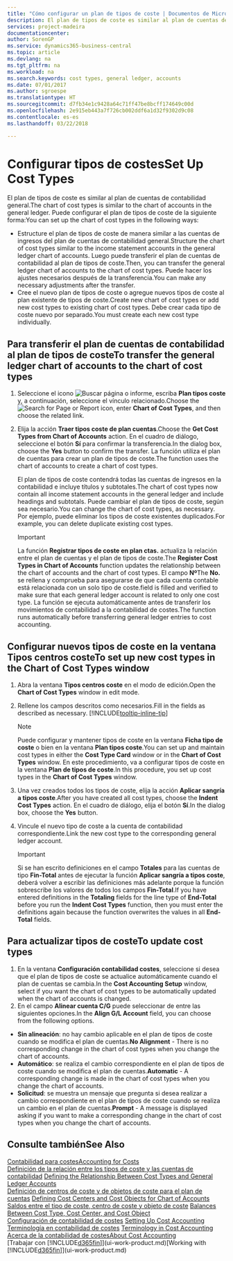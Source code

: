 ```yaml
---
title: "Cómo configurar un plan de tipos de coste | Documentos de Microsoft"
description: El plan de tipos de coste es similar al plan de cuentas de contabilidad general.
services: project-madeira
documentationcenter: 
author: SorenGP
ms.service: dynamics365-business-central
ms.topic: article
ms.devlang: na
ms.tgt_pltfrm: na
ms.workload: na
ms.search.keywords: cost types, general ledger, accounts
ms.date: 07/01/2017
ms.author: sgroespe
ms.translationtype: HT
ms.sourcegitcommit: d7fb34e1c9428a64c71ff47be8bcff174649c00d
ms.openlocfilehash: 2e915eb443a7f726cb002ddf6a1d32f9302d9c08
ms.contentlocale: es-es
ms.lasthandoff: 03/22/2018

---
```

# <a name="set-up-cost-types"></a><span data-ttu-id="7f385-103">Configurar tipos de costes</span><span class="sxs-lookup"><span data-stu-id="7f385-103">Set Up Cost Types</span></span>
<span data-ttu-id="7f385-104">El plan de tipos de coste es similar al plan de cuentas de contabilidad general.</span><span class="sxs-lookup"><span data-stu-id="7f385-104">The chart of cost types is similar to the chart of accounts in the general ledger.</span></span> <span data-ttu-id="7f385-105">Puede configurar el plan de tipos de coste de la siguiente forma:</span><span class="sxs-lookup"><span data-stu-id="7f385-105">You can set up the chart of cost types in the following ways:</span></span>  

-   <span data-ttu-id="7f385-106">Estructure el plan de tipos de coste de manera similar a las cuentas de ingresos del plan de cuentas de contabilidad general.</span><span class="sxs-lookup"><span data-stu-id="7f385-106">Structure the chart of cost types similar to the income statement accounts in the general ledger chart of accounts.</span></span> <span data-ttu-id="7f385-107">Luego puede transferir el plan de cuentas de contabilidad al plan de tipos de coste.</span><span class="sxs-lookup"><span data-stu-id="7f385-107">Then, you can transfer the general ledger chart of accounts to the chart of cost types.</span></span> <span data-ttu-id="7f385-108">Puede hacer los ajustes necesarios después de la transferencia.</span><span class="sxs-lookup"><span data-stu-id="7f385-108">You can make any necessary adjustments after the transfer.</span></span>  
-   <span data-ttu-id="7f385-109">Cree el nuevo plan de tipos de coste o agregue nuevos tipos de coste al plan existente de tipos de coste.</span><span class="sxs-lookup"><span data-stu-id="7f385-109">Create new chart of cost types or add new cost types to existing chart of cost types.</span></span> <span data-ttu-id="7f385-110">Debe crear cada tipo de coste nuevo por separado.</span><span class="sxs-lookup"><span data-stu-id="7f385-110">You must create each new cost type individually.</span></span>  

## <a name="to-transfer-the-general-ledger-chart-of-accounts-to-the-chart-of-cost-types"></a><span data-ttu-id="7f385-111">Para transferir el plan de cuentas de contabilidad al plan de tipos de coste</span><span class="sxs-lookup"><span data-stu-id="7f385-111">To transfer the general ledger chart of accounts to the chart of cost types</span></span>  
1.  <span data-ttu-id="7f385-112">Seleccione el icono ![Buscar página o informe](media/ui-search/search_small.png "icono Buscar página o informe"), escriba **Plan tipos coste** y, a continuación, seleccione el vínculo relacionado.</span><span class="sxs-lookup"><span data-stu-id="7f385-112">Choose the ![Search for Page or Report](media/ui-search/search_small.png "Search for Page or Report icon") icon, enter **Chart of Cost Types**, and then choose the related link.</span></span>  
2.  <span data-ttu-id="7f385-113">Elija la acción **Traer tipos coste de plan cuentas**.</span><span class="sxs-lookup"><span data-stu-id="7f385-113">Choose the **Get Cost Types from Chart of Accounts** action.</span></span> <span data-ttu-id="7f385-114">En el cuadro de diálogo, seleccione el botón **Sí** para confirmar la transferencia.</span><span class="sxs-lookup"><span data-stu-id="7f385-114">In the dialog box, choose the **Yes** button to confirm the transfer.</span></span> <span data-ttu-id="7f385-115">La función utiliza el plan de cuentas para crear un plan de tipos de coste.</span><span class="sxs-lookup"><span data-stu-id="7f385-115">The function uses the chart of accounts to create a chart of cost types.</span></span>  

    <span data-ttu-id="7f385-116">El plan de tipos de coste contendrá todas las cuentas de ingresos en la contabilidad e incluye títulos y subtotales.</span><span class="sxs-lookup"><span data-stu-id="7f385-116">The chart of cost types now contain all income statement accounts in the general ledger and include headings and subtotals.</span></span> <span data-ttu-id="7f385-117">Puede cambiar el plan de tipos de coste, según sea necesario.</span><span class="sxs-lookup"><span data-stu-id="7f385-117">You can change the chart of cost types, as necessary.</span></span> <span data-ttu-id="7f385-118">Por ejemplo, puede eliminar los tipos de coste existentes duplicados.</span><span class="sxs-lookup"><span data-stu-id="7f385-118">For example, you can delete duplicate existing cost types.</span></span>  

    > [!IMPORTANT]  
    >  <span data-ttu-id="7f385-119">La función **Registrar tipos de coste en plan ctas.** actualiza la relación entre el plan de cuentas y el plan de tipos de coste.</span><span class="sxs-lookup"><span data-stu-id="7f385-119">The **Register Cost Types in Chart of Accounts** function updates the relationship between the chart of accounts and the chart of cost types.</span></span> <span data-ttu-id="7f385-120">El campo **Nº**</span><span class="sxs-lookup"><span data-stu-id="7f385-120">The **No.**</span></span> <span data-ttu-id="7f385-121">se rellena y comprueba para asegurarse de que cada cuenta contable está relacionada con un solo tipo de coste.</span><span class="sxs-lookup"><span data-stu-id="7f385-121">field is filled and verified to make sure that each general ledger account is related to only one cost type.</span></span> <span data-ttu-id="7f385-122">La función se ejecuta automáticamente antes de transferir los movimientos de contabilidad a la contabilidad de costes.</span><span class="sxs-lookup"><span data-stu-id="7f385-122">The function runs automatically before transferring general ledger entries to cost accounting.</span></span>  

## <a name="to-set-up-new-cost-types-in-the-chart-of-cost-types-window"></a><span data-ttu-id="7f385-123">Configurar nuevos tipos de coste en la ventana Tipos centros coste</span><span class="sxs-lookup"><span data-stu-id="7f385-123">To set up new cost types in the Chart of Cost Types window</span></span>  
1.  <span data-ttu-id="7f385-124">Abra la ventana **Tipos centros coste** en el modo de edición.</span><span class="sxs-lookup"><span data-stu-id="7f385-124">Open the **Chart of Cost Types** window in edit mode.</span></span>  
2.  <span data-ttu-id="7f385-125">Rellene los campos descritos como necesarios.</span><span class="sxs-lookup"><span data-stu-id="7f385-125">Fill in the fields as described as necessary.</span></span> [!INCLUDE[tooltip-inline-tip](includes/tooltip-inline-tip_md.md)]

    > [!NOTE]  
    >  <span data-ttu-id="7f385-126">Puede configurar y mantener tipos de coste en la ventana **Ficha tipo de coste** o bien en la ventana **Plan tipos coste**.</span><span class="sxs-lookup"><span data-stu-id="7f385-126">You can set up and maintain cost types in either the **Cost Type Card** window or in the **Chart of Cost Types** window.</span></span> <span data-ttu-id="7f385-127">En este procedimiento, va a configurar tipos de coste en la ventana **Plan de tipos de coste**.</span><span class="sxs-lookup"><span data-stu-id="7f385-127">In this procedure, you set up cost types in the **Chart of Cost Types** window.</span></span>

3.  <span data-ttu-id="7f385-128">Una vez creados todos los tipos de coste, elija la acción **Aplicar sangría a tipos coste**.</span><span class="sxs-lookup"><span data-stu-id="7f385-128">After you have created all cost types, choose the **Indent Cost Types** action.</span></span> <span data-ttu-id="7f385-129">En el cuadro de diálogo, elija el botón **Sí**.</span><span class="sxs-lookup"><span data-stu-id="7f385-129">In the dialog box, choose the **Yes** button.</span></span>  
4.  <span data-ttu-id="7f385-130">Vincule el nuevo tipo de coste a la cuenta de contabilidad correspondiente.</span><span class="sxs-lookup"><span data-stu-id="7f385-130">Link the new cost type to the corresponding general ledger account.</span></span>  

    > [!IMPORTANT]  
    >  <span data-ttu-id="7f385-131">Si se han escrito definiciones en el campo **Totales** para las cuentas de tipo **Fin-Total** antes de ejecutar la función **Aplicar sangría a tipos coste**, deberá volver a escribir las definiciones más adelante porque la función sobrescribe los valores de todos los campos **Fin-Total**.</span><span class="sxs-lookup"><span data-stu-id="7f385-131">If you have entered definitions in the **Totaling** fields for the line type of **End-Total** before you run the **Indent Cost Types** function, then you must enter the definitions again because the function overwrites the values in all **End-Total** fields.</span></span>  

## <a name="to-update-cost-types"></a><span data-ttu-id="7f385-132">Para actualizar tipos de coste</span><span class="sxs-lookup"><span data-stu-id="7f385-132">To update cost types</span></span>  
1.  <span data-ttu-id="7f385-133">En la ventana **Configuración contabilidad costes**, seleccione si desea que el plan de tipos de coste se actualice automáticamente cuando el plan de cuentas se cambia.</span><span class="sxs-lookup"><span data-stu-id="7f385-133">In the **Cost Accounting Setup** window, select if you want the chart of cost types to be automatically updated when the chart of accounts is changed.</span></span>  
2.  <span data-ttu-id="7f385-134">En el campo **Alinear cuenta C/G** puede seleccionar de entre las siguientes opciones.</span><span class="sxs-lookup"><span data-stu-id="7f385-134">In the **Align G/L Account** field, you can choose from the following options.</span></span>  

- <span data-ttu-id="7f385-135">**Sin alineación**: no hay cambio aplicable en el plan de tipos de coste cuando se modifica el plan de cuentas.</span><span class="sxs-lookup"><span data-stu-id="7f385-135">**No Alignment** - There is no corresponding change in the chart of cost types when you change the chart of accounts.</span></span>  
- <span data-ttu-id="7f385-136">**Automático**: se realiza el cambio correspondiente en el plan de tipos de coste cuando se modifica el plan de cuentas.</span><span class="sxs-lookup"><span data-stu-id="7f385-136">**Automatic** - A corresponding change is made in the chart of cost types when you change the chart of accounts.</span></span>  
- <span data-ttu-id="7f385-137">**Solicitud**: se muestra un mensaje que pregunta si desea realizar a cambio correspondiente en el plan de tipos de coste cuando se realiza un cambio en el plan de cuentas.</span><span class="sxs-lookup"><span data-stu-id="7f385-137">**Prompt** - A message is displayed asking if you want to make a corresponding change in the chart of cost types when you change the chart of accounts.</span></span>  

## <a name="see-also"></a><span data-ttu-id="7f385-138">Consulte también</span><span class="sxs-lookup"><span data-stu-id="7f385-138">See Also</span></span>  
[<span data-ttu-id="7f385-139">Contabilidad para costes</span><span class="sxs-lookup"><span data-stu-id="7f385-139">Accounting for Costs</span></span>](finance-manage-cost-accounting.md)  
<span data-ttu-id="7f385-140">[Definición de la relación entre los tipos de coste y las cuentas de contabilidad](finance-defining-the-relationship-between-cost-types-and-general-ledger-accounts.md) </span><span class="sxs-lookup"><span data-stu-id="7f385-140">[Defining the Relationship Between Cost Types and General Ledger Accounts](finance-defining-the-relationship-between-cost-types-and-general-ledger-accounts.md) </span></span>  
<span data-ttu-id="7f385-141">[Definición de centros de coste y de objetos de coste para el plan de cuentas](finance-defining-cost-centers-and-cost-objects-for-chart-of-accounts.md) </span><span class="sxs-lookup"><span data-stu-id="7f385-141">[Defining Cost Centers and Cost Objects for Chart of Accounts](finance-defining-cost-centers-and-cost-objects-for-chart-of-accounts.md) </span></span>  
<span data-ttu-id="7f385-142">[Saldos entre el tipo de coste, centro de coste y objeto de coste](finance-balances-between-cost-type-cost-center-and-cost-object.md) </span><span class="sxs-lookup"><span data-stu-id="7f385-142">[Balances Between Cost Type, Cost Center, and Cost Object](finance-balances-between-cost-type-cost-center-and-cost-object.md) </span></span>  
<span data-ttu-id="7f385-143">[Configuración de contabilidad de costes](finance-set-up-cost-accounting.md) </span><span class="sxs-lookup"><span data-stu-id="7f385-143">[Setting Up Cost Accounting](finance-set-up-cost-accounting.md) </span></span>  
<span data-ttu-id="7f385-144">[Terminología en contabilidad de costes](finance-terminology-in-cost-accounting.md) </span><span class="sxs-lookup"><span data-stu-id="7f385-144">[Terminology in Cost Accounting](finance-terminology-in-cost-accounting.md) </span></span>  
[<span data-ttu-id="7f385-145">Acerca de la contabilidad de costes</span><span class="sxs-lookup"><span data-stu-id="7f385-145">About Cost Accounting</span></span>](finance-about-cost-accounting.md)  
<span data-ttu-id="7f385-146">[Trabajar con [!INCLUDE[d365fin](includes/d365fin_md.md)]](ui-work-product.md)</span><span class="sxs-lookup"><span data-stu-id="7f385-146">[Working with [!INCLUDE[d365fin](includes/d365fin_md.md)]](ui-work-product.md)</span></span>

